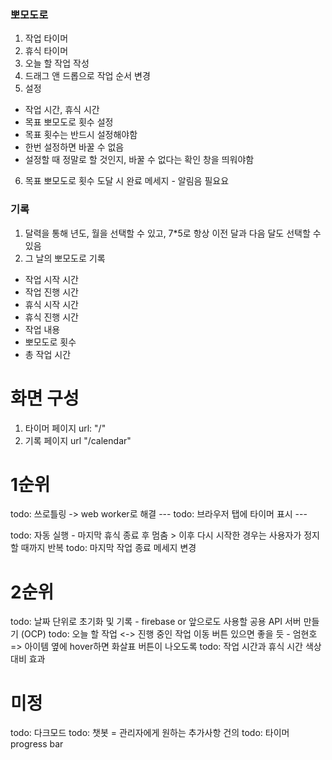 ### 뽀모도로

1. 작업 타이머
2. 휴식 타이머
3. 오늘 할 작업 작성
4. 드래그 앤 드롭으로 작업 순서 변경
5. 설정

- 작업 시간, 휴식 시간
- 목표 뽀모도로 횟수 설정
- 목표 횟수는 반드시 설정해야함
- 한번 설정하면 바꿀 수 없음
- 설정할 때 정말로 할 것인지, 바꿀 수 없다는 확인 창을 띄워야함

6. 목표 뽀모도로 횟수 도달 시 완료 메세지 - 알림음 필요요

### 기록

1. 달력을 통해 년도, 월을 선택할 수 있고, 7\*5로 항상 이전 달과 다음 달도 선택할 수 있음
2. 그 날의 뽀모도로 기록

- 작업 시작 시간
- 작업 진행 시간
- 휴식 시작 시간
- 휴식 진행 시간
- 작업 내용
- 뽀모도로 횟수
- 총 작업 시간

# 화면 구성

1. 타이머 페이지 url: "/"
2. 기록 페이지 url "/calendar"

# 1순위

todo: 쓰로틀링 -> web worker로 해결 ---
todo: 브라우저 탭에 타이머 표시 ---

todo: 자동 실행 - 마지막 휴식 종료 후 멈춤 > 이후 다시 시작한 경우는 사용자가 정지할 때까지 반복
todo: 마지막 작업 종료 메세지 변경

# 2순위

todo: 날짜 단위로 초기화 및 기록 - firebase or 앞으로도 사용할 공용 API 서버 만들기 (OCP)
todo: 오늘 할 작업 <-> 진행 중인 작업 이동 버튼 있으면 좋을 듯 - 엄현호 => 아이템 옆에 hover하면 화살표 버튼이 나오도록
todo: 작업 시간과 휴식 시간 색상 대비 효과

# 미정

todo: 다크모드
todo: 챗봇 = 관리자에게 원하는 추가사항 건의
todo: 타이머 progress bar
